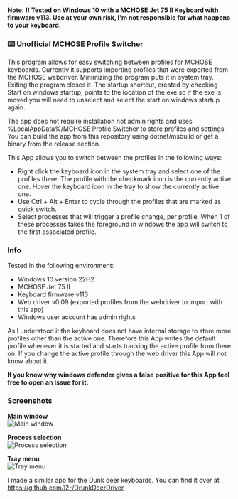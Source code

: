 #### Note: !! Tested on Windows 10 with a MCHOSE Jet 75 II Keyboard with firmware v113. Use at your own risk, I'm not responsible for what happens to your keyboard.
### ⌨️ Unofficial MCHOSE Profile Switcher
This program allows for easy switching between profiles for MCHOSE keyboards. Currently it supports importing profiles that were exported from the MCHOSE webdriver.
Minimizing the program puts it in system tray. Exiting the program closes it. The startup shortcut, created by checking Start on windows startup, points to the location of the exe so if the exe is moved you will need to unselect and select the start on windows startup again.

The app does not require installation not admin rights and uses %LocalAppData%/MCHOSE Profile Switcher to store profiles and settings.
You can build the app from this repository using dotnet/msbuild or get a binary from the release section.

This App allows you to switch between the profiles in the following ways:
- Right click the keyboard icon in the system tray and select one of the profiles there. The profile with the checkmark icon is the currently active one. Hover the keyboard icon in the tray to show the currently active one.
- Use Ctrl + Alt + Enter to cycle through the profiles that are marked as quick switch.
- Select processes that will trigger a profile change, per profile. When 1 of these processes takes the foreground in windows the app will switch to the first associated profile.

### Info
Tested in the following environment:
- Windows 10 version 22H2
- MCHOSE Jet 75 II
- Keyboard firmware v113
- Web driver v0.09 (exported profiles from the webdriver to import with this app)
- Windows user account has admin rights

As I understood it the keyboard does not have internal storage to store more profiles other than the active one.
Therefore this App writes the default profile whenever it is started and starts tracking the active profile from there on.
If you change the active profile through the web driver this App will not know about it.

**If you know why windows defender gives a false positive for this App feel free to open an Issue for it.**

### Screenshots
**Main window**\
![Main window](https://github.com/user-attachments/assets/b6ce5f99-00f7-4240-bdfe-b76ccb0e47c9)

**Process selection**\
![Process selection](https://github.com/user-attachments/assets/4f3de382-2a2b-4385-923c-17ba74d22123)

**Tray menu**\
![Tray menu](https://github.com/user-attachments/assets/41a9ed35-6820-4b27-a627-cb9c88b0d83d)

I made a similar app for the Dunk deer keyboards. You can find it over at https://github.com/l2-/DrunkDeerDriver
